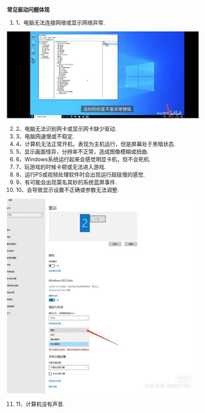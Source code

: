 **常见驱动问题体现**

1. 1、电脑无法连接网络或显示网络异常.

![img](./assets/clip_image002.jpg)

2. 2、电脑无法识别网卡或显示网卡缺少驱动.
3. 3、电脑网速慢或不稳定. 
4. 4、计算机无法正常开机，表现为主机运行，但是屏幕处于黑暗状态.
5. 5、显示画面怪异，分辨率不正常，造成图像模糊或扭曲.
6. 6、Windows系统运行起来会感觉明显卡机，但不会死机.
7. 7、玩游戏的时候卡顿或无法进入游戏.
8. 8、运行PS或视频处理软件时会出现运行超级慢的感觉.
9. 9、有可能会出现莫名其妙的系统蓝屏事件.
10. 10、会导致显示设置不正确或参数无法调整.

![img](./assets/clip_image004.jpg)

11. 11、计算机没有声音.